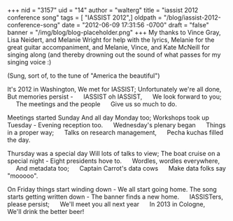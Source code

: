 +++
nid = "3157"
uid = "14"
author = "walterg"
title = "iassist 2012 conference song"
tags = [ "IASSIST 2012",]
oldpath = "/blog/iassist-2012-conference-song"
date = "2012-06-09 17:31:56 -0700"
draft = "false"
banner = "/img/blog/blog-placeholder.png"
+++
My thanks to Vince Gray, Lisa Neidert, and Melanie Wright for help with
the lyrics, Melanie for the great guitar accompaniment, and Melanie,
Vince, and Kate McNeill for singing along (and thereby drowning out the
sound of what passes for my singing voice :)

(Sung, sort of, to the tune of "America the beautiful")

It's 2012 in Washington,
We met for IASSIST;
Unfortunately we're all done,
But memories persist -
     IASSIST oh IASSIST,
     We look forward to you;
     The meetings and the people
     Give us so much to do.

Meetings started Sunday
And all day Monday too;
Workshops took up Tuesday -
Evening reception too.
     Wednesday's plenary began
     Things in a proper way;
     Talks on research management,
     Pecha kuchas filled the day.

Thursday was a special day
Will lots of talks to view;
The boat cruise on a special night -
Eight presidents hove to.
     Wordles, wordles everywhere,
     And metadata too;
     Captain Carrot's data cows
     Make data folks say "mooooo".

On Friday things start winding down -
We all start going home.
The song starts getting written down -
The banner finds a new home.
     IASSISTers, please persist;
     We'll meet you all next year
     In 2013 in Cologne,
     We'll drink the better beer!
